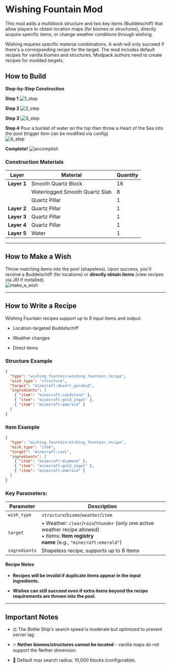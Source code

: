 # Wishing Fountain Mod

This mod adds a multiblock structure and two key items (Buddelschiff) that allow players to obtain location maps (for biomes or structures), directly acquire specific items, or change weather conditions through wishing.

Wishing requires specific material combinations. A wish will only succeed if there's a corresponding recipe for the target. The mod includes default recipes for vanilla biomes and structures. Modpack authors need to create recipes for modded targets.

## How to Build

**Step-by-Step Construction**

**Step 1** ![1_step](https://cdn.modrinth.com/data/mp9ceiLG/images/b9c99c654881ab1684a92c7eb52517924cf1c6af.png)

**Step 2** ![2_step](https://cdn.modrinth.com/data/mp9ceiLG/images/d0d41c3db22d729c79f5a933becba6ee5468dd55.png)

**Step 3** ![3_step](https://cdn.modrinth.com/data/mp9ceiLG/images/5aa1adffca9e1933ab2f8e7b4b4244bed18d914c.png)

**Step 4** Pour a bucket of water on the top then throw a Heart of the Sea into the pool (trigger item can be modified via config)  
![4_step](https://cdn.modrinth.com/data/mp9ceiLG/images/b273fb62f80f39212ea589ca92f4bc6dcdd15b0f.png)

**Complete!** ![accomplish](https://cdn.modrinth.com/data/mp9ceiLG/images/54bafa860e9dad842c86f7e9a21a88a1ef0867d0.png)

### Construction Materials

|Layer|Material|Quantity|
|---|---|---|
|**Layer 1**|Smooth Quartz Block|16|
||Waterlogged Smooth Quartz Slab|8|
||Quartz Pillar|1|
|**Layer 2**|Quartz Pillar|1|
|**Layer 3**|Quartz Pillar|1|
|**Layer 4**|Quartz Pillar|1|
|**Layer 5**|Water|1|

---

## How to Make a Wish

Throw matching items into the pool (shapeless). Upon success, you'll receive a Buddelschiff (for locations) or **directly obtain items** (view recipes via JEI if installed).  
![make_a_wish](https://cdn.modrinth.com/data/mp9ceiLG/images/9f36539a0a64bda8a1d4cdf209f3cbf067e28b6a.png)

---

## How to Write a Recipe

Wishing Fountain recipes support up to 8 input items and output:

- Location-targeted Buddelschiff

- Weather changes

- Direct items


### Structure Example

```json
{  
  "type": "wishing_fountain:wishing_fountain_recipe",  
  "wish_type": "structure",  
  "target": "minecraft:desert_pyramid",  
  "ingredients": [  
    { "item": "minecraft:sandstone" },  
    { "item": "minecraft:gold_ingot" },  
    { "item": "minecraft:emerald" }  
  ]  
}
```

### Item Example

```json
{  
  "type": "wishing_fountain:wishing_fountain_recipe",  
  "wish_type": "item",  
  "target": "minecraft:coal",  
  "ingredients": [  
    { "item": "minecraft:diamond" },  
    { "item": "minecraft:gold_ingot" },  
    { "item": "minecraft:emerald" }  
  ]  
}
```

### Key Parameters:

|Parameter|Description|
|---|---|
|`wish_type`|`structure`/`biome`/`weather`/`item`|
|`target`|• Weather: `clear`/`rain`/`thunder` (only one active weather recipe allowed)  <br>• Items: **Item registry name** (e.g., `"minecraft:emerald"`)|
|`ingredients`|Shapeless recipe, supports up to 8 items|

#### Recipe Notes

- **Recipes will be invalid if duplicate items appear in the input ingredients.**

- **Wishes can still succeed even if extra items beyond the recipe requirements are thrown into the pool.**


---

## Important Notes

- ⚖️ The Bottle Ship's search speed is moderate but optimized to prevent server lag.

- 🔥 **Nether biomes/structures cannot be located** – vanilla maps do not support the Nether dimension.

- 📍 Default max search radius: 10,000 blocks (configurable).

